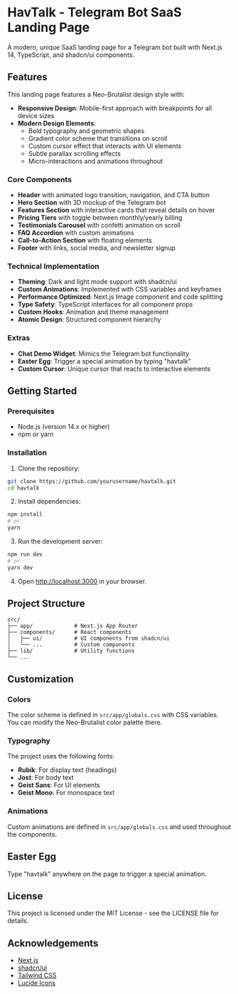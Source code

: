 # HavTalk - Telegram Bot SaaS Landing Page

A modern, unique SaaS landing page for a Telegram bot built with Next.js 14, TypeScript, and shadcn/ui components.

## Features

This landing page features a Neo-Brutalist design style with:

- **Responsive Design**: Mobile-first approach with breakpoints for all device sizes
- **Modern Design Elements**:
  - Bold typography and geometric shapes
  - Gradient color scheme that transitions on scroll
  - Custom cursor effect that interacts with UI elements
  - Subtle parallax scrolling effects
  - Micro-interactions and animations throughout

### Core Components

- **Header** with animated logo transition, navigation, and CTA button
- **Hero Section** with 3D mockup of the Telegram bot
- **Features Section** with interactive cards that reveal details on hover
- **Pricing Tiers** with toggle between monthly/yearly billing
- **Testimonials Carousel** with confetti animation on scroll
- **FAQ Accordion** with custom animations
- **Call-to-Action Section** with floating elements
- **Footer** with links, social media, and newsletter signup

### Technical Implementation

- **Theming**: Dark and light mode support with shadcn/ui
- **Custom Animations**: Implemented with CSS variables and keyframes
- **Performance Optimized**: Next.js Image component and code splitting
- **Type Safety**: TypeScript interfaces for all component props
- **Custom Hooks**: Animation and theme management
- **Atomic Design**: Structured component hierarchy

### Extras

- **Chat Demo Widget**: Mimics the Telegram bot functionality
- **Easter Egg**: Trigger a special animation by typing "havtalk"
- **Custom Cursor**: Unique cursor that reacts to interactive elements

## Getting Started

### Prerequisites

- Node.js (version 14.x or higher)
- npm or yarn

### Installation

1. Clone the repository:

```bash
git clone https://github.com/yourusername/havtalk.git
cd havtalk
```

2. Install dependencies:

```bash
npm install
# or
yarn
```

3. Run the development server:

```bash
npm run dev
# or
yarn dev
```

4. Open [http://localhost:3000](http://localhost:3000) in your browser.

## Project Structure

```
src/
├── app/             # Next.js App Router
├── components/      # React components
│   ├── ui/          # UI components from shadcn/ui
│   └── ...          # Custom components
├── lib/             # Utility functions
└── ...
```

## Customization

### Colors

The color scheme is defined in `src/app/globals.css` with CSS variables. You can modify the Neo-Brutalist color palette there.

### Typography

The project uses the following fonts:
- **Rubik**: For display text (headings)
- **Jost**: For body text
- **Geist Sans**: For UI elements
- **Geist Mono**: For monospace text

### Animations

Custom animations are defined in `src/app/globals.css` and used throughout the components.

## Easter Egg

Type "havtalk" anywhere on the page to trigger a special animation.

## License

This project is licensed under the MIT License - see the LICENSE file for details.

## Acknowledgements

- [Next.js](https://nextjs.org/)
- [shadcn/ui](https://ui.shadcn.com/)
- [Tailwind CSS](https://tailwindcss.com/)
- [Lucide Icons](https://lucide.dev/)
